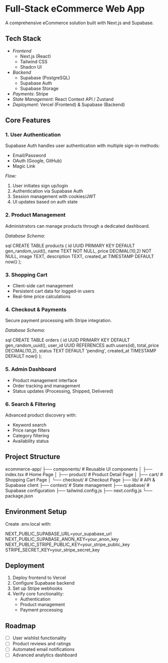 # Full-Stack eCommerce Web App

A comprehensive eCommerce solution built with Next.js and Supabase.

## Tech Stack

- _Frontend_
  - Next.js (React)
  - Tailwind CSS
  - Shadcn UI
- _Backend_
  - Supabase (PostgreSQL)
  - Supabase Auth
  - Supabase Storage
- _Payments_: Stripe
- _State Management_: React Context API / Zustand
- _Deployment_: Vercel (Frontend) & Supabase (Backend)

## Core Features

### 1. User Authentication

Supabase Auth handles user authentication with multiple sign-in methods:

- Email/Password
- OAuth (Google, GitHub)
- Magic Link

_Flow:_

1. User initiates sign up/login
2. Authentication via Supabase Auth
3. Session management with cookies/JWT
4. UI updates based on auth state

### 2. Product Management

Administrators can manage products through a dedicated dashboard.

_Database Schema:_

sql
CREATE TABLE products (
id UUID PRIMARY KEY DEFAULT gen_random_uuid(),
name TEXT NOT NULL,
price DECIMAL(10,2) NOT NULL,
image TEXT,
description TEXT,
created_at TIMESTAMP DEFAULT now()
);

### 3. Shopping Cart

- Client-side cart management
- Persistent cart data for logged-in users
- Real-time price calculations

### 4. Checkout & Payments

Secure payment processing with Stripe integration.

_Database Schema:_

sql
CREATE TABLE orders (
id UUID PRIMARY KEY DEFAULT gen_random_uuid(),
user_id UUID REFERENCES auth.users(id),
total_price DECIMAL(10,2),
status TEXT DEFAULT 'pending',
created_at TIMESTAMP DEFAULT now()
);

### 5. Admin Dashboard

- Product management interface
- Order tracking and management
- Status updates (Processing, Shipped, Delivered)

### 6. Search & Filtering

Advanced product discovery with:

- Keyword search
- Price range filters
- Category filtering
- Availability status

## Project Structure

ecommerce-app/
├── components/ # Reusable UI components
│ ├── index.tsx # Home Page
│ ├── product/ # Product Detail Page
│ ├── cart/ # Shopping Cart Page
│ └── checkout/ # Checkout Page
├── lib/ # API & Supabase client
├── context/ # State management
├── supabase/ # Supabase configuration
├── tailwind.config.js
├── next.config.js
└── package.json

## Environment Setup

Create .env.local with:

NEXT_PUBLIC_SUPABASE_URL=your_supabase_url
NEXT_PUBLIC_SUPABASE_ANON_KEY=your_anon_key
NEXT_PUBLIC_STRIPE_PUBLIC_KEY=your_stripe_public_key
STRIPE_SECRET_KEY=your_stripe_secret_key

## Deployment

1. Deploy frontend to Vercel
2. Configure Supabase backend
3. Set up Stripe webhooks
4. Verify core functionality:
   - Authentication
   - Product management
   - Payment processing

## Roadmap

- [ ] User wishlist functionality
- [ ] Product reviews and ratings
- [ ] Automated email notifications
- [ ] Advanced analytics dashboard
